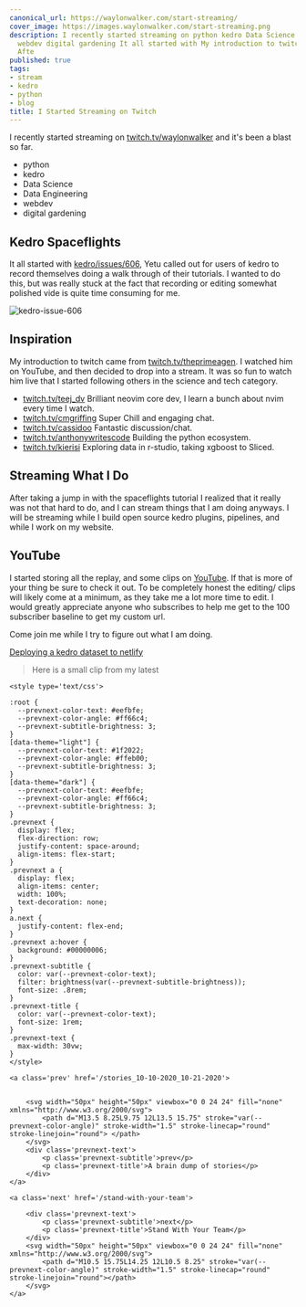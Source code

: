 ```yaml
---
canonical_url: https://waylonwalker.com/start-streaming/
cover_image: https://images.waylonwalker.com/start-streaming.png
description: I recently started streaming on python kedro Data Science Data Engineering
  webdev digital gardening It all started with My introduction to twitch came from
  Afte
published: true
tags:
- stream
- kedro
- python
- blog
title: I Started Streaming on Twitch
---
```


I recently started streaming on [twitch.tv/waylonwalker](https://www.twitch.tv/waylonwalker) and it's been a blast so far.

* python
* kedro
* Data Science
* Data Engineering
* webdev
* digital gardening

## Kedro Spaceflights

It all started with [kedro/issues/606](https://github.com/quantumblacklabs/kedro/issues/606), Yetu called out for users of kedro to record themselves doing a walk through of their tutorials.  I wanted to do this, but was really stuck at the fact that recording or editing somewhat polished vide is quite time consuming for me.

![kedro-issue-606](https://images.waylonwalker.com/kedro-issue-606.png)

## Inspiration

My introduction to twitch came from [twitch.tv/theprimeagen](https://twitch.tv/theprimeagen). I watched him on YouTube, and then decided to drop into a stream.  It was so fun to watch him live that I started following others in the science and tech category.

* [twitch.tv/teej_dv](https://www.twitch.tv/teej_dv) Brilliant neovim core dev, I learn a bunch about nvim every time I watch.
* [twitch.tv/cmgriffing](https://www.twitch.tv/cmgriffing) Super Chill and engaging chat.
* [twitch.tv/cassidoo](https://www.twitch.tv/cassidoo) Fantastic discussion/chat.
* [twitch.tv/anthonywritescode](https://www.twitch.tv/anthonywritescode) Building the python ecosystem.
* [twitch.tv/kierisi](https://www.twitch.tv/kierisi) Exploring data in r-studio, taking xgboost to Sliced.

## Streaming What I Do

After taking a jump in with the spaceflights tutorial I realized that it really was not that hard to do, and I can stream things that I am doing anyways.  I will be streaming while I build open source kedro plugins, pipelines, and while I work on my website.

## YouTube

I started storing all the replay, and some clips on [YouTube](https://www.youtube.com/channel/UChoRUssc5HoO-xQ9hUKZ1mA).  If that is more of your thing be sure to check it out.  To be completely honest the  editing/ clips will likely come at a minimum, as they take me a lot more time to edit.  I would greatly appreciate anyone who subscribes to help me get to the 100 subscriber baseline to get my custom url.


Come join me while I try to figure out what I am doing.


[Deploying a kedro dataset to netlify](https://youtu.be/55g8FQr0kgA)

> Here is a small clip from my latest
<div class='prevnext'>

    <style type='text/css'>

    :root {
      --prevnext-color-text: #eefbfe;
      --prevnext-color-angle: #ff66c4;
      --prevnext-subtitle-brightness: 3;
    }
    [data-theme="light"] {
      --prevnext-color-text: #1f2022;
      --prevnext-color-angle: #ffeb00;
      --prevnext-subtitle-brightness: 3;
    }
    [data-theme="dark"] {
      --prevnext-color-text: #eefbfe;
      --prevnext-color-angle: #ff66c4;
      --prevnext-subtitle-brightness: 3;
    }
    .prevnext {
      display: flex;
      flex-direction: row;
      justify-content: space-around;
      align-items: flex-start;
    }
    .prevnext a {
      display: flex;
      align-items: center;
      width: 100%;
      text-decoration: none;
    }
    a.next {
      justify-content: flex-end;
    }
    .prevnext a:hover {
      background: #00000006;
    }
    .prevnext-subtitle {
      color: var(--prevnext-color-text);
      filter: brightness(var(--prevnext-subtitle-brightness));
      font-size: .8rem;
    }
    .prevnext-title {
      color: var(--prevnext-color-text);
      font-size: 1rem;
    }
    .prevnext-text {
      max-width: 30vw;
    }
    </style>
    
    <a class='prev' href='/stories_10-10-2020_10-21-2020'>
    

        <svg width="50px" height="50px" viewbox="0 0 24 24" fill="none" xmlns="http://www.w3.org/2000/svg">
            <path d="M13.5 8.25L9.75 12L13.5 15.75" stroke="var(--prevnext-color-angle)" stroke-width="1.5" stroke-linecap="round" stroke-linejoin="round"> </path>
        </svg>
        <div class='prevnext-text'>
            <p class='prevnext-subtitle'>prev</p>
            <p class='prevnext-title'>A brain dump of stories</p>
        </div>
    </a>
    
    <a class='next' href='/stand-with-your-team'>
    
        <div class='prevnext-text'>
            <p class='prevnext-subtitle'>next</p>
            <p class='prevnext-title'>Stand With Your Team</p>
        </div>
        <svg width="50px" height="50px" viewbox="0 0 24 24" fill="none" xmlns="http://www.w3.org/2000/svg">
            <path d="M10.5 15.75L14.25 12L10.5 8.25" stroke="var(--prevnext-color-angle)" stroke-width="1.5" stroke-linecap="round" stroke-linejoin="round"></path>
        </svg>
    </a>
  </div>